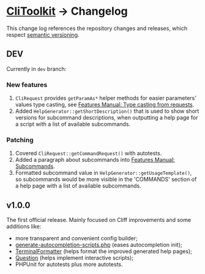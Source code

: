 # [CliToolkit](../README.md) -> Changelog

This change log references the repository changes and releases, which respect [semantic versioning](https://semver.org).

## DEV

Currently in `dev` branch:

### New features

1. `CliRequest` provides `getParamAs*` helper methods for easier parameters' values type casting,
   see [Features Manual: Type casting from requests](features-manual.md#type-casting-from-requests).
1. Added `HelpGenerator::getShortDescription()` that is used to show short versions for subcommand descriptions,
when outputting a help page for a script with a list of available subcommands.

### Patching

1. Covered `CliRequest::getCommandRequest()` with autotests.
1. Added a paragraph about subcommands into [Features Manual: Subcommands](features-manual.md#subcommands).
1. Formatted subcommand value in `HelpGenerator::getUsageTemplate()`, so subcommands would be more visible in the
'COMMANDS' section of a help page with a list of available subcommands.

## v1.0.0

The first official release. Mainly focused on Cliff improvements and some additions like:
- more transparent and convenient config builder;
- [generate-autocompletion-scripts.php](tools/cli-toolkit/generate-autocompletion-scripts.php)
  (eases autocompletion init);
- [TerminalFormatter](src/TerminalFormatter.php) (helps format the improved generated help pages);
- [Question](src/Question/Question.php) (helps implement interactive scripts);
- PHPUnit for autotests plus more autotests.
